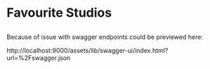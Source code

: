 # Favourite Studios

##
Because of issue with swagger endpoints could be previewed here:

http://localhost:9000/assets/lib/swagger-ui/index.html?url=%2Fswagger.json
